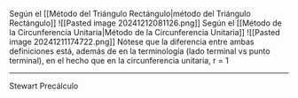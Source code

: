 Según el [[Método del Triángulo Rectángulo|método del Triángulo Rectángulo]]
![[Pasted image 20241212081126.png]]
Según el [[Método de la Circunferencia Unitaria|Método de la Circunferencia Unitaria]]
![[Pasted image 20241211174722.png]]
Nótese que la diferencia entre ambas definiciones está, además de en la terminología (lado terminal vs punto terminal), en el hecho que en la circunferencia unitaria, r = 1
***
Stewart Precálculo